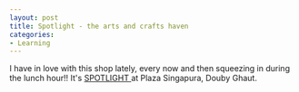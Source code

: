 ```yaml
---
layout: post
title: Spotlight - the arts and crafts haven
categories:
- Learning
---
```



I have in love with this shop lately, every now and then squeezing in during the lunch hour!! It's [SPOTLIGHT ](http://www.spotlight.com.sg/?p=9136)at Plaza Singapura, Douby Ghaut.
